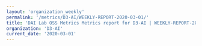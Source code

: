 ```yaml
---
layout: 'organization_weekly'
permalink: '/metrics/D3-AI/WEEKLY-REPORT-2020-03-01/'
title: 'DAI Lab OSS Metrics Metrics report for D3-AI | WEEKLY-REPORT-2020-03-01'
organization: 'D3-AI'
current_date: '2020-03-01'
---
```

